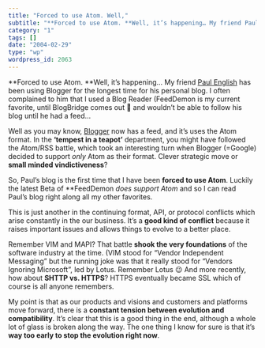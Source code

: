 ```yaml
---
title: "Forced to use Atom. Well,"
subtitle: "**Forced to use Atom. **Well, it’s happening… My friend Paul English ..."
category: "1"
tags: []
date: "2004-02-29"
type: "wp"
wordpress_id: 2063
---
```

**Forced to use Atom. **Well, it’s happening… My friend [Paul English](http://www.paulenglish.com/) has been using Blogger for the longest time for his personal blog. I often complained to him that I used a Blog Reader (FeedDemon is my current favorite, until BlogBridge comes out 🙂 and wouldn’t be able to follow his blog until he had a feed…

Well as you may know, [Blogger](http://www.blogger.com/) now has a feed, and it’s uses the Atom format. In the **‘tempest in a teapot’** department, you might have followed the Atom/RSS battle, which took an interesting turn when Blogger (=Google) decided to support *only* Atom as their format. Clever strategic move or **small minded vindictiveness**?

So, Paul’s blog is the first time that I have been **forced to use Atom**. Luckily the latest Beta of **FeedDemon *does *support Atom** and so I can read Paul’s blog right along all my other favorites.

This is just another in the continuing format, API, or protocol conflicts which arise constantly in the our business. It’s a **good kind of conflict** because it raises important issues and allows things to evolve to a better place. 

Remember VIM and MAPI? That battle **shook the very foundations** of the software industry at the time. (VIM stood for “Vendor Independent Messaging” but the running joke was that it really stood for “Vendors Ignoring Microsoft”, led by Lotus. Remember Lotus 😉 And more recently, how about **SHTTP vs. HTTPS**? HTTPS eventually became SSL which of course is all anyone remembers.

My point is that as our products and visions and customers and platforms move forward, there is a **constant tension between evolution and compatibility**. It’s clear that this is a good thing in the end, although a whole lot of glass is broken along the way. The one thing I know for sure is that it’s **way too early to stop the evolution right now**.